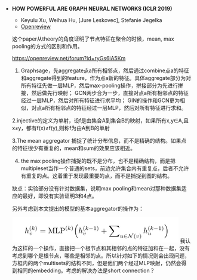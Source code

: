 - **HOW POWERFUL ARE GRAPH NEURAL NETWORKS (ICLR 2019)**
  - Keyulu Xu, Weihua Hu, [Jure Leskovec], Stefanie Jegelka
  - [Openreview](https://openreview.net/forum?id=ryGs6iA5Km)

  这个paper从theory的角度证明了节点特征在聚合的时候，mean, max pooling的方式的区别和作用。

  https://openreview.net/forum?id=ryGs6iA5Km

  1. Graphsage，先aggregate点a所有相邻点，然后通过combine点a的特征和aggregate得到的feature，作为点a新的特征。具体aggregate部分为对所有特征先做一层MLP，然后max-pooling操作，拼接部分为先进行拼接，然后做先行映射； GCN两步合为一步，直接对点a所有相邻点的特征经过一层MLP，然后对所有特征进行求平均； GIN的操作和GCN更为相似，对点a所有相邻点的特征经过一层MLP，然后对所有特征进行求和。

  2.injective的定义为单射，设f是由集合A到集合B的映射，如果所有x,y∈A,且x≠y，都有f(x)≠f(y),则称f为由A到B的单射

  3.The mean aggregator 捕捉了统计分布信息，而不是精确的结构。如果点的特征很少有重复的，mean和sum的效果应该相近。

  4. the max pooling操作捕捉的既不是分布，也不是精确结构，而是把multipleset当作一个普通的sets，前边允许集合内有重复点，后者不允许有重复的点。这着重于发现最重要的点，而不是捕捉到图的结构。

  缺点：实验部分没有针对数据集，说明max pooling和mean对那种数据集适应的最好，即没有实验证明3和4点。

  另外考虑到本文提出的模型的基本aggregator的操作为：

  ![](assets/HOW-POWERFUL-ARE-GRAPH-NEURAL-NETWORKS-45abfb0d.png)
  我认为这样的一个操作，直接把一个根节点和其相邻的点的特征加和在一起，没有考虑到哪个是根节点，哪些是相邻的点。所以针对如下的情况则会出现问题，方框内的两个multisets的结构不同，但是他们两个经过MLP映射，仍然会得到相同的embedding。考虑的解决办法是short connection？
